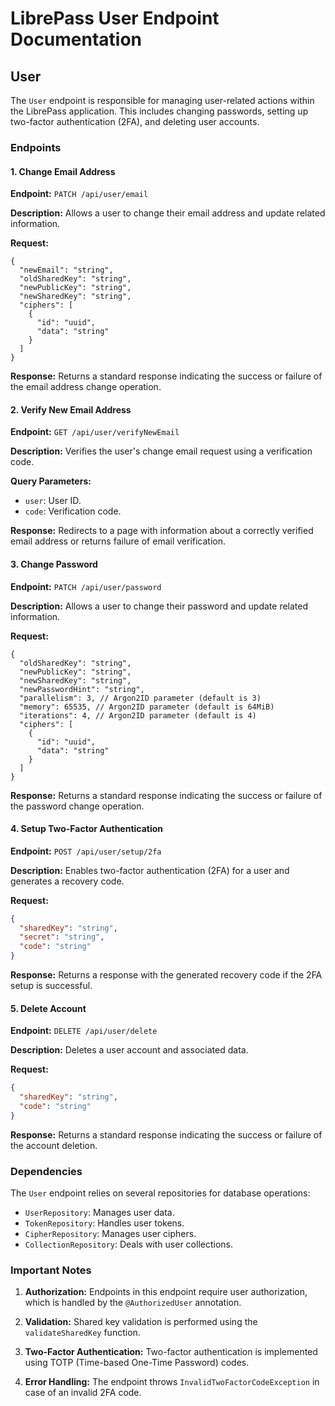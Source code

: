 # LibrePass User Endpoint Documentation

## User

The `User` endpoint is responsible for managing user-related actions within the LibrePass application. This includes changing passwords, setting up two-factor authentication (2FA), and deleting user accounts.

### Endpoints

#### 1. Change Email Address

**Endpoint:** `PATCH /api/user/email`

**Description:** Allows a user to change their email address and update related information.

**Request:**

```jsonc
{
  "newEmail": "string",
  "oldSharedKey": "string",
  "newPublicKey": "string",
  "newSharedKey": "string",
  "ciphers": [
    {
      "id": "uuid",
      "data": "string"
    }
  ]
}
```

**Response:** Returns a standard response indicating the success or failure of the email address change operation.

#### 2. Verify New Email Address

**Endpoint:** `GET /api/user/verifyNewEmail`

**Description:** Verifies the user's change email request using a verification code.

**Query Parameters:**

- `user`: User ID.
- `code`: Verification code.

**Response:** Redirects to a page with information about a correctly verified email address or returns failure of email verification.

#### 3. Change Password

**Endpoint:** `PATCH /api/user/password`

**Description:** Allows a user to change their password and update related information.

**Request:**

```jsonc
{
  "oldSharedKey": "string",
  "newPublicKey": "string",
  "newSharedKey": "string",
  "newPasswordHint": "string",
  "parallelism": 3, // Argon2ID parameter (default is 3)
  "memory": 65535, // Argon2ID parameter (default is 64MiB)
  "iterations": 4, // Argon2ID parameter (default is 4)
  "ciphers": [
    {
      "id": "uuid",
      "data": "string"
    }
  ]
}
```

**Response:** Returns a standard response indicating the success or failure of the password change operation.

#### 4. Setup Two-Factor Authentication

**Endpoint:** `POST /api/user/setup/2fa`

**Description:** Enables two-factor authentication (2FA) for a user and generates a recovery code.

**Request:**

```json
{
  "sharedKey": "string",
  "secret": "string",
  "code": "string"
}
```

**Response:** Returns a response with the generated recovery code if the 2FA setup is successful.

#### 5. Delete Account

**Endpoint:** `DELETE /api/user/delete`

**Description:** Deletes a user account and associated data.

**Request:**

```json
{
  "sharedKey": "string",
  "code": "string"
}
```

**Response:** Returns a standard response indicating the success or failure of the account deletion.

### Dependencies

The `User` endpoint relies on several repositories for database operations:

- `UserRepository`: Manages user data.
- `TokenRepository`: Handles user tokens.
- `CipherRepository`: Manages user ciphers.
- `CollectionRepository`: Deals with user collections.

### Important Notes

1. **Authorization:** Endpoints in this endpoint require user authorization, which is handled by the `@AuthorizedUser` annotation.

2. **Validation:** Shared key validation is performed using the `validateSharedKey` function.

3. **Two-Factor Authentication:** Two-factor authentication is implemented using TOTP (Time-based One-Time Password) codes.

4. **Error Handling:** The endpoint throws `InvalidTwoFactorCodeException` in case of an invalid 2FA code.
